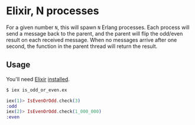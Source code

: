 # Elixir, N processes

For a given number `N`, this will spawn `N` Erlang processes. Each process
will send a message back to the parent, and the parent will flip the odd/even
result on each received message. When no messages arrive after one second,
the function in the parent thread will return the result.

## Usage

You'll need [Elixir](https://elixir-lang.org)
[installed](https://elixir-lang.org/install.html).

```bash
$ iex is_odd_or_even.ex
```
```elixir
iex(1)> IsEvenOrOdd.check(3)
:odd
iex(2)> IsEvenOrOdd.check(1_000_000)
:even
```
